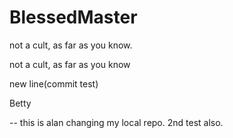 # BlessedMaster

not a cult, as far as you know.

not a cult, as far as you know

new line(commit test)

Betty

-- this is alan changing my local repo. 2nd test also.


